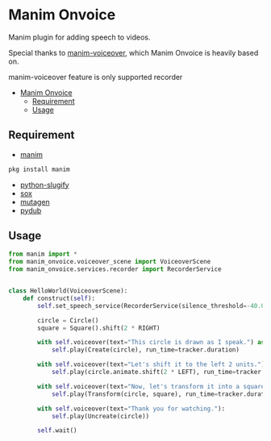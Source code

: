 # Manim Onvoice

Manim plugin for adding speech to videos.

Special thanks to [manim-voiceover](https://github.com/ManimCommunity/manim-voiceover), which Manim Onvoice is heavily based on.

manim-voiceover feature is only supported recorder

- [Manim Onvoice](#manim-onvoice)
  - [Requirement](#requirement)
  - [Usage](#usage)

## Requirement

* [manim](https://docs.manim.community/en/stable/installation.html)

```sh
pkg install manim
```

* [python-slugify](https://github.com/un33k/python-slugify)
* [sox](https://github.com/marl/pysox)
* [mutagen](https://github.com/quodlibet/mutagen)
* [pydub](https://github.com/jiaaro/pydub)

## Usage

```python
from manim import *
from manim_onvoice.voiceover_scene import VoiceoverScene
from manim_onvoice.services.recorder import RecorderService


class HelloWorld(VoiceoverScene):
    def construct(self):
        self.set_speech_service(RecorderService(silence_threshold=-40.0))

        circle = Circle()
        square = Square().shift(2 * RIGHT)

        with self.voiceover(text="This circle is drawn as I speak.") as tracker:
            self.play(Create(circle), run_time=tracker.duration)

        with self.voiceover(text="Let's shift it to the left 2 units.") as tracker:
            self.play(circle.animate.shift(2 * LEFT), run_time=tracker.duration)

        with self.voiceover(text="Now, let's transform it into a square.") as tracker:
            self.play(Transform(circle, square), run_time=tracker.duration)

        with self.voiceover(text="Thank you for watching."):
            self.play(Uncreate(circle))

        self.wait()
```


